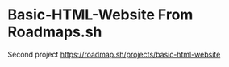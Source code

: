 # Basic-HTML-Website From Roadmaps.sh
Second project
https://roadmap.sh/projects/basic-html-website

